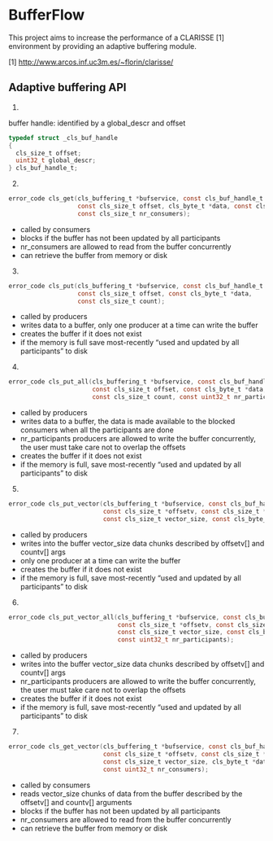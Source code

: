 # BufferFlow

This project aims to increase the performance of a CLARISSE [1] environment by
providing an adaptive buffering module.


[1] http://www.arcos.inf.uc3m.es/~florin/clarisse/



## Adaptive buffering API


1.
buffer handle: identified by a global_descr and offset

```C
typedef struct _cls_buf_handle
{
  cls_size_t offset;
  uint32_t global_descr;
} cls_buf_handle_t;
```

2.
```C
error_code cls_get(cls_buffering_t *bufservice, const cls_buf_handle_t bh,
                   const cls_size_t offset, cls_byte_t *data, const cls_size_t count,
                   const cls_size_t nr_consumers);
```

- called by consumers
- blocks if the buffer has not been updated by all participants
- nr_consumers are allowed to read from the buffer concurrently
- can retrieve the buffer from memory or disk

3.
```C
error_code cls_put(cls_buffering_t *bufservice, const cls_buf_handle_t bh,
                   const cls_size_t offset, const cls_byte_t *data,
                   const cls_size_t count);
```

- called by producers
- writes data to a buffer, only one producer at a time can write the buffer
- creates the buffer if it does not exist
- if the memory is full save most-recently “used and updated by all participants” to disk


4.
```C
error_code cls_put_all(cls_buffering_t *bufservice, const cls_buf_handle_t bh,
                       const cls_size_t offset, const cls_byte_t *data,
                       const cls_size_t count, const uint32_t nr_participants);
```

- called by producers
- writes data to a buffer, the data is made available to the blocked consumers when all the participants are done
- nr_participants producers are allowed to write the buffer concurrently, the user must take care not to overlap the offsets
- creates the buffer if it does not exist
- if the memory is full, save most-recently “used and updated by all participants” to disk

5.
```C
error_code cls_put_vector(cls_buffering_t *bufservice, const cls_buf_handle_t bh,
                          const cls_size_t *offsetv, const cls_size_t *countv,
                          const cls_size_t vector_size, const cls_byte_t *data);
```

- called by producers
- writes into the buffer vector_size data chunks described by offsetv[] and countv[] args
- only one producer at a time can write the buffer
- creates the buffer if it does not exist
- if the memory is full, save most-recently “used and updated by all participants” to disk


6.
```C
error_code cls_put_vector_all(cls_buffering_t *bufservice, const cls_buf_handle_t bh,
                              const cls_size_t *offsetv, const cls_size_t *countv,
                              const cls_size_t vector_size, const cls_byte_t *data,
                              const uint32_t nr_participants);
```

- called by producers
- writes into the buffer vector_size data chunks described by offsetv[] and countv[] args
- nr_participants producers are allowed to write the buffer concurrently, the user must take care not to overlap the offsets
- creates the buffer if it does not exist
- if the memory is full, save most-recently “used and updated by all participants” to disk


7.
```C
error_code cls_get_vector(cls_buffering_t *bufservice, const cls_buf_handle_t bh,
                          const cls_size_t *offsetv, const cls_size_t *countv,
                          const cls_size_t vector_size, cls_byte_t *data,
                          const uint32_t nr_consumers);
```

- called by consumers
- reads vector_size chunks of data from the buffer described by the offsetv[] and countv[] arguments
- blocks if the buffer has not been updated by all participants
- nr_consumers are allowed to read from the buffer concurrently
- can retrieve the buffer from memory or disk

